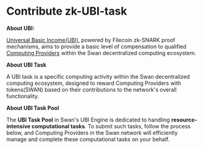 # Contribute zk-UBI-task

**About UBI:**

[Universal Basic Income(UBI)](https://docs.swanchain.io/getting-started/protocol-stack/economic-system/swan-universal-basic-income-ubi), powered by Filecoin zk-SNARK proof mechanisms, aims to provide a basic level of compensation to qualified [Computing Providers](https://docs.swanchain.io/orchestrator/as-a-computing-provider) within the Swan decentralized computing ecosystem.

**About UBI Task**

A UBI task is a specific computing activity within the Swan decentralized computing ecosystem, designed to reward Computing Providers with tokens(SWAN) based on their contributions to the network's overall functionality.

**About UBI Task Pool**

The **UBI Task Pool** in Swan's UBI Engine is dedicated to handling **resource-intensive computational tasks**. To submit such tasks, follow the process below, and Computing Providers in the Swan network will efficiently manage and complete these computational tasks on your behalf.
